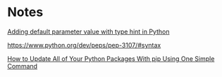 # Notes

[Adding default parameter value with type hint in Python](https://stackoverflow.com/questions/38727520/adding-default-parameter-value-with-type-hint-in-python)

<https://www.python.org/dev/peps/pep-3107/#syntax>

[How to Update All of Your Python Packages With pip Using One Simple Command](https://dougie.io/answers/pip-update-all-packages/)
